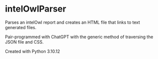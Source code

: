 # intelOwlParser

Parses an intelOwl report and creates an HTML file that links to text generated files.

Pair-programmed with ChatGPT with the generic method of traversing the JSON file and CSS.

Created with Python 3.10.12

